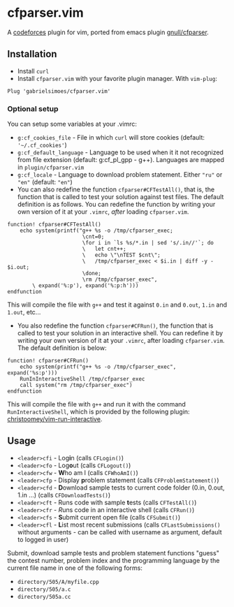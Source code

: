 # cfparser.vim
A [codeforces](http://codeforces.com) plugin for vim, ported from emacs plugin [gnull/cfparser](https://github.com/gnull/cfparser).

## Installation
- Install `curl`
- Install `cfparser.vim` with your favorite plugin manager. With `vim-plug`:

```
Plug 'gabrielsimoes/cfparser.vim'
```

### Optional setup
You can setup some variables at your .vimrc:
- `g:cf_cookies_file` - File in which `curl` will store cookies (default: `'~/.cf_cookies'`)
- `g:cf_default_language` - Language to be used when it it not recognized from file extension (default: g:cf_pl_gpp - g++). Languages are mapped in `plugin/cfparser.vim`
- `g:cf_locale` - Language to download problem statement. Either `"ru"` or `"en"` (default: `"en"`)
- You can also redefine the function `cfparser#CFTestAll()`, that is, the function that is called to test your solution against test files. The default definition is as follows. You can redefine the function by writing your own version of it at your `.vimrc`, *after* loading `cfparser.vim`.

```
function! cfparser#CFTestAll()
    echo system(printf("g++ %s -o /tmp/cfparser_exec;
                        \cnt=0;
                        \for i in `ls %s/*.in | sed 's/.in//'`; do
                        \   let cnt++;
                        \   echo \"\nTEST $cnt\";
                        \   /tmp/cfparser_exec < $i.in | diff -y - $i.out;
                        \done;
                        \rm /tmp/cfparser_exec",
        \ expand('%:p'), expand('%:p:h')))
endfunction
```

This will compile the file with `g++` and test it against `0.in` and `0.out`, `1.in` and `1.out`, etc...

- You also redefine the function `cfparser#CFRun()`, the function that is called to test your solution in an interactive shell. You can redefine it by writing your own version of it at your `.vimrc`, after loading `cfparser.vim`. The default definition is below:

```
function! cfparser#CFRun()
    echo system(printf("g++ %s -o /tmp/cfparser_exec", expand('%s:p')))
    RunInInteractiveShell /tmp/cfparser_exec
    call system("rm /tmp/cfparser_exec")
endfunction
```

This will compile the file with `g++` and run it with the command `RunInteractiveShell`, which is provided by the following plugin: [christoomey/vim-run-interactive](https://github.com/christoomey/vim-run-interactive).

## Usage
- `<leader>cfi` - Log**i**n (calls `CFLogin()`)
- `<leader>cfo` - Log**o**ut (calls `CFLogout()`)
- `<leader>cfw` - **W**ho am I (calls `CFWhoAmI()`)
- `<leader>cfp` - Display **p**roblem statement (calls `CFProblemStatement()`)
- `<leader>cfd` - **D**ownload sample tests to current code folder (0.in, 0.out, 1.in ...) (calls `CFDownloadTests()`)
- `<leader>cft` - Runs code with sample **t**ests (calls `CFTestAll()`)
- `<leader>cfr` - *R*uns code in an interactive shell (calls `CFRun()`)
- `<leader>cfs` - **S**ubmit current open file (calls `CFSubmit()`)
- `<leader>cfl` - **L**ist most recent submissions (calls `CFLastSubmissions()` without arguments - can be called with username as argument, default to logged in user)

Submit, download sample tests and problem statement functions "guess" the contest number, problem index and the programming language by the current file name in one of the following forms:
- `directory/505/A/myfile.cpp`
- `directory/505/a.c`
- `directory/505a.cc`

